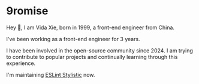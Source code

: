 # 9romise

Hey 👋, I am Vida Xie, born in 1999, a front-end engineer from China.

I've been working as a front-end engineer for 3 years.

I have been involved in the open-source community since 2024. I am trying to contribute to popular projects and continually learning through this experience.

I'm maintaining [ESLint Stylistic](https://eslint.style) now.
